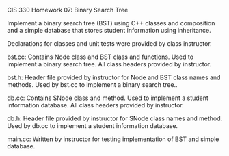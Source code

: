 CIS 330 Homework 07: Binary Search Tree

Implement a binary search tree (BST) using C++ classes and composition and a simple database that stores student information using inheritance.

Declarations for classes and unit tests were provided by class instructor. 

bst.cc: Contains Node class and BST class and functions. Used to implement a binary search tree. 
        All class headers provided by instructor.

bst.h: Header file provided by instructor for Node and BST class names and methods. Used by bst.cc to implement a binary search tree.. 

db.cc: Contains SNode class and method. Used to implement a student information database.
       All class headers provided by instructor.

db.h: Header file provided by instructor for SNode class names and method. Used by db.cc to implement a student information database.

main.cc: Written by instructor for testing implementation of BST and simple database.
